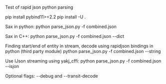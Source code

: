 Test of rapid json python parsing

pip install pybind11>=2.2
pip install -U .

Sax in python:
python parse_json.py -f combined.json

Sax in C++:
python parse_json.py -f combined.json --dict

Finding start/end of entity in stream, decode using rapidjson bindings in python (third party module)
python parse_json.py -f combined.json --string

Use IJson streaming using yakj_cffi:
python parse_json.py -f combined.json --isjon

Optional flags:
--debug and --transit-decode 
